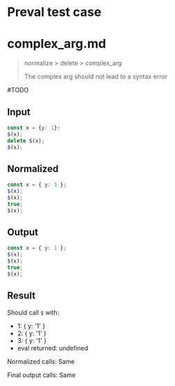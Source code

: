 # Preval test case

# complex_arg.md

> normalize > delete > complex_arg
>
> The complex arg should not lead to a syntax error

#TODO

## Input

`````js filename=intro
const x = {y: 1};
$(x);
delete $(x);
$(x);
`````

## Normalized

`````js filename=intro
const x = { y: 1 };
$(x);
$(x);
true;
$(x);
`````

## Output

`````js filename=intro
const x = { y: 1 };
$(x);
$(x);
true;
$(x);
`````

## Result

Should call `$` with:
 - 1: { y: '1' }
 - 2: { y: '1' }
 - 3: { y: '1' }
 - eval returned: undefined

Normalized calls: Same

Final output calls: Same
